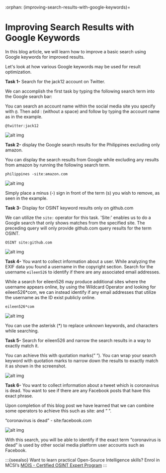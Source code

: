 :orphan:
(improving-search-results-with-google-keywords)=

# Improving Search Results with Google Keywords

In this blog article, we will learn how to improve a basic search using Google keywords for improved results.

Let's look at how various Google keywords may be used for result optimization.

**Task 1-** Search for the jack12 account on Twitter.

We can accomplish the first task by typing the following search term into the Google search bar:

You can search an account name within the social media site you specify with `@`. Then add : (without a space) and follow by typing the account name as in the example.

`@twitter:jack12`

![alt img](images/google-keywords-osint-1.png)

**Task 2-** display the Google search results for the Philippines excluding only amazon.

You can display the search results from Google while excluding any results from amazon by running the following search term.

`philippines -site:amazon.com`

![alt img](images/google-keywords-osint-2.png)

Simply place a minus (-) sign in front of the term (s) you wish to remove, as seen in the example.

**Task 3-** Display for OSINT keyword results only on github.com

We can utilize the `site:` operator for this task. 'Site:' enables us to do a Google search that only shows matches from the specified site. The preceding query will only provide github.com query results for the term OSINT.

`OSINT site:github.com`

![alt img](images/google-keywords-osint-3.png)

**Task 4-** You want to collect information about a user. While analyzing the EXIF data you found a username in the copyright section. Search for the username `eileen526` to identify if there are any associated email addresses.

While a search for eileen526 may produce additional sites where the username appears online, by using the Wildcard Operator and looking for eileen526\*com, we can instead identify if any email addresses that utilize the username as the ID exist publicly online.

`eileen526*com`

![alt img](images/google-keywords-osint-4.png)

You can use the asterisk (\*) to replace unknown keywords, and characters while searching.

**Task 5-** Search for eileen526 and narrow the search results in a way to exactly match it.

You can achieve this with quotation marks(“ “). You can wrap your search keyword with quotation marks to narrow down the results to exactly match it as shown in the screenshot.

![alt img](images/google-keywords-osint-6.png)

**Task 6-** You want to collect information about a tweet which is coronavirus is dead. You want to see if there are any Facebook posts that have this exact phrase.

Upon completion of this blog post we have learned that we can combine some operators to achieve this such as site: and “ “.

“coronavirus is dead” - site:facebook.com

![alt img](images/google-keywords-osint-5.png)

With this search, you will be able to identify if the exact term “coronavirus is dead” is used by other social media platform user accounts such as Facebook.

:::{seealso}
Want to learn practical Open-Source Intelligence skills? Enrol in MCSI’s [MOIS - Certified OSINT Expert Program](https://www.mosse-institute.com/certifications/mois-certified-osint-expert.html)
:::
